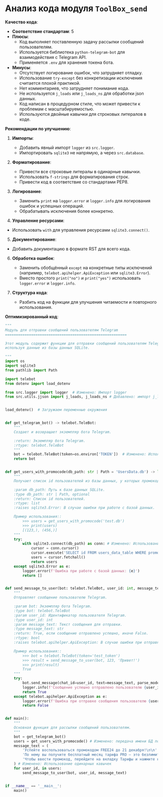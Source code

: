 # Анализ кода модуля `ToolBox_send`

**Качество кода**:
- **Соответствие стандартам**: 5
- **Плюсы**:
    - Код выполняет поставленную задачу рассылки сообщений пользователям.
    - Используется библиотека `python-telegram-bot` для взаимодействия с Telegram API.
    - Применяется `.env` для хранения токена бота.
- **Минусы**:
    -  Отсутствует логирование ошибок, что затрудняет отладку.
    -  Использование `try-except` без конкретизации исключения считается плохой практикой.
    -  Нет комментариев, что затрудняет понимание кода.
    -  Не используется `j_loads` или `j_loads_ns` для обработки json данных.
    -  Код написан в процедурном стиле, что может привести к проблемам с масштабируемостью.
    -  Используются двойные кавычки для строковых литералов в коде.

**Рекомендации по улучшению**:

1.  **Импорты**:
    -   Добавить явный импорт `logger` из `src.logger`.
    -   Импортировать `sqlite3` не напрямую, а через `src.database`.

2.  **Форматирование**:
    -   Привести все строковые литералы в одинарные кавычки.
    -   Использовать `f-strings` для форматирования строк.
    -   Привести код в соответствие со стандартами PEP8.

3. **Логирование**:
   -  Заменить `print` на `logger.error` и `logger.info` для логирования ошибок и успешных операций.
   -  Обрабатывать исключения более конкретно.

4.  **Управление ресурсами**:
   -   Использовать `with` для управления ресурсами `sqlite3.connect()`.

5.  **Документирование**:
   -   Добавить документацию в формате RST для всего кода.

6. **Обработка ошибок**:
   -  Заменить обобщённый `except` на конкретные типы исключений (например, `telebot.apihelper.ApiException` или `sqlite3.Error`).
   -  Вместо простого `print("no")` и `print("yes")` использовать `logger.error` и `logger.info`.

7.  **Структура кода**:
    -   Разбить код на функции для улучшения читаемости и повторного использования.

**Оптимизированный код**:

```python
"""
Модуль для отправки сообщений пользователям Telegram
========================================================

Этот модуль содержит функции для отправки сообщений пользователям Telegram,
используя данные из базы данных SQLite.

"""
import os
import sqlite3
from pathlib import Path

import telebot
from dotenv import load_dotenv

from src.logger import logger  # Изменено: Импорт logger
from src.utils.jjson import j_loads, j_loads_ns # Добавлено: импорт j_loads, j_loads_ns


load_dotenv()  # Загружаем переменные окружения


def get_telegram_bot() -> telebot.TeleBot:
    """
    Создает и возвращает экземпляр бота Telegram.

    :return: Экземпляр бота Telegram.
    :rtype: telebot.TeleBot
    """
    bot = telebot.TeleBot(token=os.environ['TOKEN'])  # Изменено: Использование одинарных кавычек
    return bot


def get_users_with_promocode(db_path: str | Path = 'UsersData.db') -> list: # Добавлено: аннотации типов и имя параметра
    """
    Получает список id пользователей из базы данных, у которых промокод не равен 1.

    :param db_path: Путь к базе данных SQLite.
    :type db_path: str | Path, optional
    :return: Список id пользователей.
    :rtype: list
    :raises sqlite3.Error: В случае ошибки при работе с базой данных.

    Пример использования::
        >>> users = get_users_with_promocode('test.db')
        >>> print(users)
        [(123,), (456,)]
    """
    try:
        with sqlite3.connect(db_path) as conn: # Изменено: Использование менеджера контекста with
            cursor = conn.cursor()
            cursor.execute('SELECT id FROM users_data_table WHERE promocode != 1') # Изменено: Использование одинарных кавычек
            users = cursor.fetchall()
            return users
    except sqlite3.Error as e:
        logger.error(f'Ошибка при работе с базой данных: {e}')
        return []


def send_message_to_user(bot: telebot.TeleBot, user_id: int, message_text: str) -> bool:
    """
    Отправляет сообщение пользователю Telegram.

    :param bot: Экземпляр бота Telegram.
    :type bot: telebot.TeleBot
    :param user_id: Идентификатор пользователя Telegram.
    :type user_id: int
    :param message_text: Текст сообщения для отправки.
    :type message_text: str
    :return: True, если сообщение отправлено успешно, иначе False.
    :rtype: bool
    :raises telebot.apihelper.ApiException: В случае ошибки при отправке сообщения.

    Пример использования::
        >>> bot = telebot.TeleBot(token='test_token')
        >>> result = send_message_to_user(bot, 123, 'Привет!')
        >>> print(result)
        True
    """
    try:
        bot.send_message(chat_id=user_id, text=message_text, parse_mode='html') # Изменено: Использование одинарных кавычек
        logger.info(f'Сообщение успешно отправлено пользователю {user_id}') # Изменено: логирование
        return True
    except telebot.apihelper.ApiException as e:
        logger.error(f'Ошибка при отправке сообщения пользователю {user_id}: {e}') # Изменено: логирование
        return False


def main():
    """
    Основная функция для рассылки сообщений пользователям.
    """
    bot = get_telegram_bot()
    users = get_users_with_promocode() # Изменено: передача имени БД по умолчанию
    message_text = (
        'Успейте воспользоваться промокодом FREE24 до 21 декабря!\n\n'
        'По нему вы получите бесплатный месяц тарифа PRO — это безлимит на генерацию текста и изображений 💥 \n\n'
        'Чтобы ввести промокод, перейдите на вкладку Тарифы и нажмите кнопку «Промокод».'
    ) # Изменено: Использование одинарных кавычек
    for user_id, in users:
        send_message_to_user(bot, user_id, message_text)


if __name__ == '__main__':
    main()
```